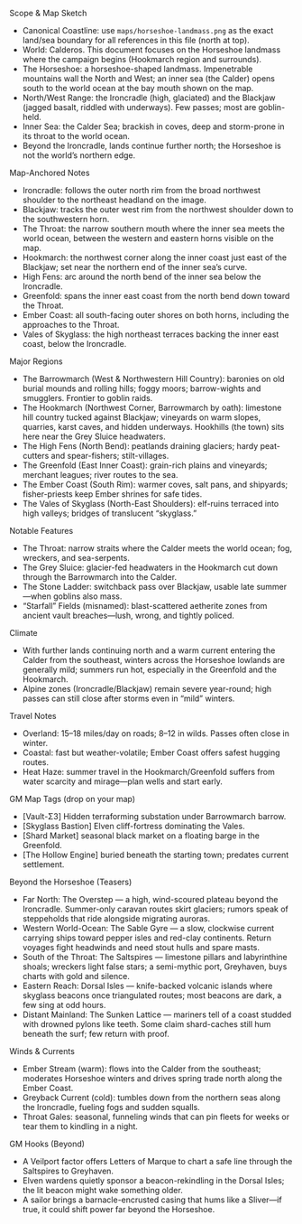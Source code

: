 Scope & Map Sketch
- Canonical Coastline: use `maps/horseshoe-landmass.png` as the exact land/sea boundary for all references in this file (north at top).
- World: Calderos. This document focuses on the Horseshoe landmass where the campaign begins (Hookmarch region and surrounds).
- The Horseshoe: a horseshoe-shaped landmass. Impenetrable mountains wall the North and West; an inner sea (the Calder) opens south to the world ocean at the bay mouth shown on the map.
- North/West Range: the Ironcradle (high, glaciated) and the Blackjaw (jagged basalt, riddled with underways). Few passes; most are goblin-held.
- Inner Sea: the Calder Sea; brackish in coves, deep and storm-prone in its throat to the world ocean.
- Beyond the Ironcradle, lands continue further north; the Horseshoe is not the world’s northern edge.

Map-Anchored Notes
- Ironcradle: follows the outer north rim from the broad northwest shoulder to the northeast headland on the image.
- Blackjaw: tracks the outer west rim from the northwest shoulder down to the southwestern horn.
- The Throat: the narrow southern mouth where the inner sea meets the world ocean, between the western and eastern horns visible on the map.
- Hookmarch: the northwest corner along the inner coast just east of the Blackjaw; set near the northern end of the inner sea’s curve.
- High Fens: arc around the north bend of the inner sea below the Ironcradle.
- Greenfold: spans the inner east coast from the north bend down toward the Throat.
- Ember Coast: all south-facing outer shores on both horns, including the approaches to the Throat.
- Vales of Skyglass: the high northeast terraces backing the inner east coast, below the Ironcradle.

Major Regions
- The Barrowmarch (West & Northwestern Hill Country): baronies on old burial mounds and rolling hills; foggy moors; barrow-wights and smugglers. Frontier to goblin raids.
- The Hookmarch (Northwest Corner, Barrowmarch by oath): limestone hill country tucked against Blackjaw; vineyards on warm slopes, quarries, karst caves, and hidden underways. Hookhills (the town) sits here near the Grey Sluice headwaters.
- The High Fens (North Bend): peatlands draining glaciers; hardy peat-cutters and spear-fishers; stilt-villages.
- The Greenfold (East Inner Coast): grain-rich plains and vineyards; merchant leagues; river routes to the sea.
- The Ember Coast (South Rim): warmer coves, salt pans, and shipyards; fisher-priests keep Ember shrines for safe tides.
- The Vales of Skyglass (North-East Shoulders): elf-ruins terraced into high valleys; bridges of translucent “skyglass.”

Notable Features
- The Throat: narrow straits where the Calder meets the world ocean; fog, wreckers, and sea-serpents.
- The Grey Sluice: glacier-fed headwaters in the Hookmarch cut down through the Barrowmarch into the Calder.
- The Stone Ladder: switchback pass over Blackjaw, usable late summer—when goblins also mass.
- “Starfall” Fields (misnamed): blast-scattered aetherite zones from ancient vault breaches—lush, wrong, and tightly policed.

Climate
- With further lands continuing north and a warm current entering the Calder from the southeast, winters across the Horseshoe lowlands are generally mild; summers run hot, especially in the Greenfold and the Hookmarch.
- Alpine zones (Ironcradle/Blackjaw) remain severe year-round; high passes can still close after storms even in “mild” winters.

Travel Notes
- Overland: 15–18 miles/day on roads; 8–12 in wilds. Passes often close in winter.
- Coastal: fast but weather-volatile; Ember Coast offers safest hugging routes.
 - Heat Haze: summer travel in the Hookmarch/Greenfold suffers from water scarcity and mirage—plan wells and start early.

GM Map Tags (drop on your map)
- [Vault-Σ3] Hidden terraforming substation under Barrowmarch barrow.
- [Skyglass Bastion] Elven cliff-fortress dominating the Vales.
- [Shard Market] seasonal black market on a floating barge in the Greenfold.
- [The Hollow Engine] buried beneath the starting town; predates current settlement.

Beyond the Horseshoe (Teasers)
- Far North: The Overstep — a high, wind-scoured plateau beyond the Ironcradle. Summer-only caravan routes skirt glaciers; rumors speak of steppeholds that ride alongside migrating auroras.
- Western World-Ocean: The Sable Gyre — a slow, clockwise current carrying ships toward pepper isles and red-clay continents. Return voyages fight headwinds and need stout hulls and spare masts.
- South of the Throat: The Saltspires — limestone pillars and labyrinthine shoals; wreckers light false stars; a semi-mythic port, Greyhaven, buys charts with gold and silence.
- Eastern Reach: Dorsal Isles — knife-backed volcanic islands where skyglass beacons once triangulated routes; most beacons are dark, a few sing at odd hours.
- Distant Mainland: The Sunken Lattice — mariners tell of a coast studded with drowned pylons like teeth. Some claim shard-caches still hum beneath the surf; few return with proof.

Winds & Currents
- Ember Stream (warm): flows into the Calder from the southeast; moderates Horseshoe winters and drives spring trade north along the Ember Coast.
- Greyback Current (cold): tumbles down from the northern seas along the Ironcradle, fueling fogs and sudden squalls.
- Throat Gales: seasonal, funneling winds that can pin fleets for weeks or tear them to kindling in a night.

GM Hooks (Beyond)
- A Veilport factor offers Letters of Marque to chart a safe line through the Saltspires to Greyhaven.
- Elven wardens quietly sponsor a beacon-rekindling in the Dorsal Isles; the lit beacon might wake something older.
- A sailor brings a barnacle-encrusted casing that hums like a Sliver—if true, it could shift power far beyond the Horseshoe.
